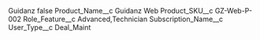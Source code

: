 <?xml version="1.0" encoding="UTF-8"?>
<CustomMetadata xmlns="http://soap.sforce.com/2006/04/metadata" xmlns:xsi="http://www.w3.org/2001/XMLSchema-instance" xmlns:xsd="http://www.w3.org/2001/XMLSchema">
    <label>Guidanz</label>
    <protected>false</protected>
    <values>
        <field>Product_Name__c</field>
        <value xsi:type="xsd:string">Guidanz Web</value>
    </values>
    <values>
        <field>Product_SKU__c</field>
        <value xsi:type="xsd:string">GZ-Web-P-002</value>
    </values>
    <values>
        <field>Role_Feature__c</field>
        <value xsi:type="xsd:string">Advanced,Technician</value>
    </values>
    <values>
        <field>Subscription_Name__c</field>
        <value xsi:nil="true"/>
    </values>
    <values>
        <field>User_Type__c</field>
        <value xsi:type="xsd:string">Deal_Maint</value>
    </values>
</CustomMetadata>
